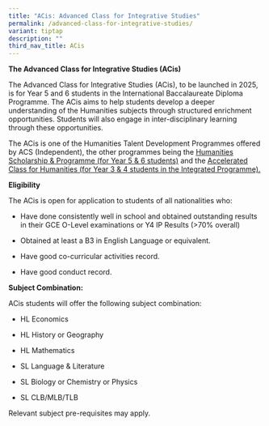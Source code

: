 ```yaml
---
title: "ACis: Advanced Class for Integrative Studies"
permalink: /advanced-class-for-integrative-studies/
variant: tiptap
description: ""
third_nav_title: ACis
---
```

<p><strong>The Advanced Class for Integrative Studies (ACis)</strong>
</p>
<p>The Advanced Class for Integrative Studies (ACis), to be launched in 2025,
is for Year 5 and 6 students in the International Baccalaureate Diploma
Programme. The ACis aims to help students develop a deeper understanding
of the Humanities subjects through structured enrichment opportunities.
Students will also engage in inter-disciplinary learning through these
opportunities.&nbsp;</p>
<p>The ACis is one of the Humanities Talent Development Programmes offered
by ACS (Independent), the other programmes being the&nbsp;<a href="https://www.acsindep.moe.edu.sg/talent-development/humanities-scholarship-programme/" rel="noopener noreferrer nofollow" target="_blank"><u>Humanities Scholarship &amp; Programme (for Year 5 &amp; 6 students)</u></a>&nbsp;and
the&nbsp;<a href="https://www.acsindep.moe.edu.sg/talent-development/accelerated-class-for-humanities-ach/" rel="noopener noreferrer nofollow" target="_blank"><u>Accelerated Class for Humanities (for Year 3 &amp; 4 students in the Integrated Programme).</u></a>
</p>
<p><strong>Eligibility</strong>
</p>
<p>The ACis is open for application to students of all nationalities who:</p>
<ul data-tight="true" class="tight">
<li>
<p>Have done consistently well in school and obtained outstanding results
in their GCE O-Level examinations or Y4 IP Results (&gt;70% overall)</p>
</li>
<li>
<p>Obtained at least a B3 in English Language or equivalent.</p>
</li>
<li>
<p>Have good co-curricular activities record.</p>
</li>
<li>
<p>Have good conduct record.<strong>&nbsp;</strong>
</p>
</li>
</ul>
<p><strong>Subject Combination:&nbsp;</strong>
</p>
<p>ACis students will offer the following subject combination:</p>
<ul data-tight="true" class="tight">
<li>
<p>HL Economics</p>
</li>
<li>
<p>HL History or Geography</p>
</li>
<li>
<p>HL Mathematics</p>
</li>
<li>
<p>SL Language &amp; Literature</p>
</li>
<li>
<p>SL Biology or Chemistry or Physics</p>
</li>
<li>
<p>SL CLB/MLB/TLB</p>
</li>
</ul>
<p>Relevant subject pre-requisites may apply.</p>